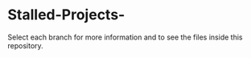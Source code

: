 # Stalled-Projects-


Select each branch for more information and to see the files inside this repository. 
